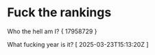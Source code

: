 # Fuck the rankings

Who the hell am I?
{ 17958729 }

What fucking year is it?
[ 2025-03-23T15:13:20Z ]

